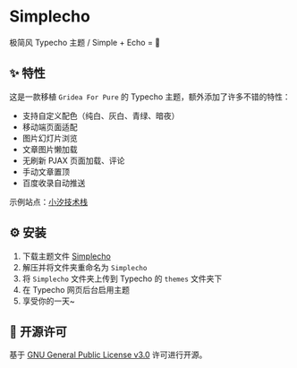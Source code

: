 # Simplecho

极简风 Typecho 主题 / Simple + Echo = 💖

## ✨ 特性

这是一款移植 `Gridea For Pure` 的 Typecho 主题，额外添加了许多不错的特性：

- 支持自定义配色（纯白、灰白、青绿、暗夜）
- 移动端页面适配
- 图片幻灯片浏览
- 文章图片懒加载
- 无刷新 PJAX 页面加载、评论
- 手动文章置顶
- 百度收录自动推送

示例站点：[小汐技术栈](https://tech.soraharu.com/)

## ⚙️ 安装

1. 下载主题文件 [Simplecho](https://gitlab.soraharu.com/XiaoXi/Simplecho/-/archive/master/Simplecho-master.zip)
2. 解压并将文件夹重命名为 `Simplecho`
3. 将 `Simplecho` 文件夹上传到 Typecho 的 `themes` 文件夹下
4. 在 Typecho 网页后台启用主题
5. 享受你的一天~

## 📜 开源许可

基于 [GNU General Public License v3.0](https://choosealicense.com/licenses/gpl-3.0/) 许可进行开源。
